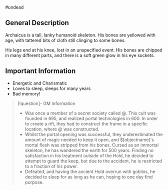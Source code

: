 #undead
## General Description
Archaicus is a tall, lanky humanoid skeleton. His bones are yellowed with age, with tattered bits of cloth still clinging to some bones. 

His legs end at his knee, lost in an unspecified event. His bones are chipped in many different parts, and there is a soft green glow in his eye sockets.

## Important Information

- Energetic and Charismatic
- Loves to sleep, sleeps for many years
- Bad memory!





> [!question]- GM Information
>  - Was once a member of a secret society called @[](travkhiyrq). This cult was founded in 695, and realized portal technologies in 600. In order to create a rift, they had to construct the frame in a specific location, where @[](aifczrxklm) was constructed.
>  - Whilst the portal opening was successful, they underestimated the amount of magic needed to keep it open, and $[objectname]'s mortal flesh was stripped from his bones. Cursed as an immortal skeleton, he has wandered the earth for 500 years. Finding no satisfaction in his treatment outside of the Hold, he decided to attempt to guard the keep, but due to the accident, he is restricted to a fraction of his power.
>  - Defeated, and having the ancient Hold overrun with goblins, he decided to sleep for as long as he can, hoping to one day find purpose.

